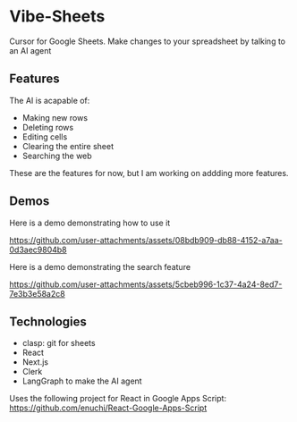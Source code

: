# Vibe-Sheets
Cursor for Google Sheets. Make changes to your spreadsheet by talking to an AI agent

## Features

The AI is acapable of:
- Making new rows
- Deleting rows
- Editing cells
- Clearing the entire sheet
- Searching the web
  
These are the features for now, but I am working on addding more features.

## Demos
Here is a demo demonstrating how to use it

https://github.com/user-attachments/assets/08bdb909-db88-4152-a7aa-0d3aec9804b8

Here is a demo demonstrating the search feature

https://github.com/user-attachments/assets/5cbeb996-1c37-4a24-8ed7-7e3b3e58a2c8

## Technologies
- clasp: git for sheets
- React
- Next.js
- Clerk
- LangGraph to make the AI agent

Uses the following project for React in Google Apps Script: https://github.com/enuchi/React-Google-Apps-Script









